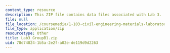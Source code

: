 ```yaml
---
content_type: resource
description: This ZIP file contains data files associated with Lab 3.
file: null
file_location: /coursemedia/1-103-civil-engineering-materials-laboratory-spring-2004/78d748241b5a2e2fa02ede119d9d2263_Lab3_GroupB1.zip
file_type: application/zip
resourcetype: Other
title: Lab3_GroupB1.zip
uid: 78d74824-1b5a-2e2f-a02e-de119d9d2263
---
```

